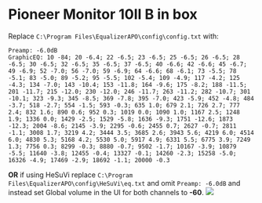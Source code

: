 # Pioneer Monitor 10II B in box
Replace `C:\Program Files\EqualizerAPO\config\config.txt` with:
```
Preamp: -6.0dB
GraphicEQ: 10 -84; 20 -6.4; 22 -6.5; 23 -6.5; 25 -6.5; 26 -6.5; 28 -6.5; 30 -6.5; 32 -6.5; 35 -6.5; 37 -6.5; 40 -6.6; 42 -6.6; 45 -6.7; 49 -6.9; 52 -7.0; 56 -7.0; 59 -6.9; 64 -6.6; 68 -6.1; 73 -5.5; 78 -5.1; 83 -5.0; 89 -5.2; 95 -5.5; 102 -5.4; 109 -4.9; 117 -4.2; 125 -4.3; 134 -7.0; 143 -10.4; 153 -11.8; 164 -9.6; 175 -8.2; 188 -11.5; 201 -11.7; 215 -12.0; 230 -12.0; 246 -11.7; 263 -11.2; 282 -10.7; 301 -10.1; 323 -9.3; 345 -8.5; 369 -7.8; 395 -7.0; 423 -5.9; 452 -4.8; 484 -3.7; 518 -2.7; 554 -1.5; 593 -0.3; 635 1.0; 679 2.1; 726 2.7; 777 2.4; 832 1.6; 890 0.6; 952 0.3; 1019 0.0; 1090 1.0; 1167 2.5; 1248 1.9; 1336 0.0; 1429 -2.5; 1529 -5.8; 1636 -9.3; 1751 -12.6; 1873 -12.3; 2004 -8.6; 2145 -3.9; 2295 -0.6; 2455 0.7; 2627 -0.7; 2811 -1.1; 3008 1.7; 3219 4.2; 3444 3.5; 3685 2.6; 3943 5.6; 4219 6.0; 4514 6.0; 4830 5.3; 5168 4.2; 5530 5.0; 5917 4.9; 6331 5.5; 6775 3.9; 7249 1.3; 7756 0.3; 8299 -0.3; 8880 -0.7; 9502 -1.7; 10167 -3.9; 10879 -5.5; 11640 -3.8; 12455 -0.4; 13327 -0.1; 14260 -2.3; 15258 -5.0; 16326 -4.9; 17469 -2.9; 18692 -1.1; 20000 -0.3
```
**OR** if using HeSuVi replace `C:\Program Files\EqualizerAPO\config\HeSuVi\eq.txt` and omit `Preamp: -6.0dB` and instead set Global volume in the UI for both channels to **-60**.
![](https://raw.githubusercontent.com/jaakkopasanen/AutoEq/master/results/Sonoma%20Model%20One/innerfidelity/onear/Pioneer%20Monitor%2010II%20B%20in%20box/Pioneer%20Monitor%2010II%20B%20in%20box.png)